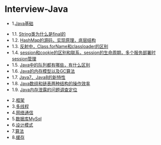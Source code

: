 # Interview-Java
* 1.[Java基础](01.0.md)
 - 1.1. [String类为什么是final的](01.1.md)
 - 1.2. [HashMap的源码，实现原理，底层结构](01.2.md)
 - 1.3. [反射中，Class.forName和classloader的区别](01.3.md)
 - 1.4. [session和cookie的区别和联系，session的生命周期，多个服务部署时session管理](01.4.md)
 - 1.5. [Java中的队列都有哪些，有什么区别](01.5.md)
 - 1.6. [Java的内存模型以及GC算法](01.6.md)
 - 1.7. [Java7、Java8的新特性](01.7.md)
 - 1.8. [Java数组和链表两种结构的操作效率](01.8.md)
 - 1.9. [Java内存泄露的问题调查定位](01.9.md)
* 2.[框架](02.0.md)
* 3.[多线程](03.0.md)
* 4.[网络通信](04.0.md)
* 5.[数据库MySql](05.0.md)
* 6.[设计模式](06.0.md)
* 7.[算法](07.0.md)
* 8.[缓存](08.0.md)
